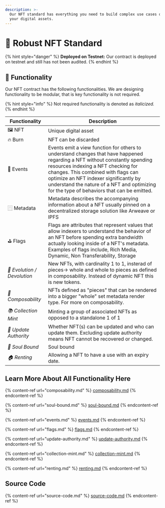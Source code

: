 ```yaml
---
description: >-
  Our NFT standard has everything you need to build complex use cases on top of
  your digital assets.
---
```


# 📝 Robust NFT Standard

{% hint style="danger" %}
&#x20;**Deployed on Testnet:** Our contract is deployed on testnet and still has not been audited.&#x20;
{% endhint %}

## 🔌  Functionality

Our NFT contract has the following functionalities. We are designing functionality to be modular, that is key functionality is not required.&#x20;

{% hint style="info" %}
Not required functionality is denoted as _italicized._&#x20;
{% endhint %}

| Functionality               | Description                                                                                                                                                                                                                                                                                                                                    |
| --------------------------- | ---------------------------------------------------------------------------------------------------------------------------------------------------------------------------------------------------------------------------------------------------------------------------------------------------------------------------------------------- |
| 🖼️ NFT                     | Unique digital asset                                                                                                                                                                                                                                                                                                                           |
| 🔥 Burn                     | NFT can be discarded                                                                                                                                                                                                                                                                                                                           |
| :bell: Events               | Events emit a view function for others to understand changes that have happened regarding a NFT without constantly spending resources indexing a NFT checking for changes. This combined with flags can optimize an NFT indexer significantly by understand the nature of a NFT and optimizing for the type of behaviors that can be emitted.  |
| ⿵ Metadata                  | Metadata describes the accompanying information about a NFT usually pinned on a decentralized storage solution like Arweave or IPFS                                                                                                                                                                                                            |
| ⛳️ Flags                    | Flags are attributes that represent  values that allow indexers to understand the behavior of an NFT before spending extra bandwidth actually looking inside of a NFT's metadata. Examples of flags include, Rich Media, Dynamic, Non Transferability, Storage                                                                                 |
| _🥚 Evolution / Devolution_ | New NFTs, with cardinality 1 to 1, insterad of pieces-> whole and whole to pieces as defined in composability.  Instead of dynamic NFT this is new tokens.                                                                                                                                                                                     |
| _🧩  Composability_         | NFTs defined as "pieces" that can be rendered into a bigger "whole" set metadata render type. For more on composability.                                                                                                                                                                                                                       |
| _📚 Collection Mint_        | Minting a group of associated NFTs as opposed to a standalone 1 of 1                                                                                                                                                                                                                                                                           |
| _🪪 Update Authority_       | Whether NFT(s) can be updated and who can update them. Excluding update authority means NFT cannot be recovered or changed.                                                                                                                                                                                                                    |
| _🔐 Soul Bound_             | Soul bound                                                                                                                                                                                                                                                                                                                                     |
| _🏠 Renting_                | Allowing a NFT to have a use with an expiry date.                                                                                                                                                                                                                                                                                              |

## Learn More About All Functionality Here

{% content-ref url="composability.md" %}
[composability.md](composability.md)
{% endcontent-ref %}

{% content-ref url="soul-bound.md" %}
[soul-bound.md](soul-bound.md)
{% endcontent-ref %}

{% content-ref url="events.md" %}
[events.md](events.md)
{% endcontent-ref %}

{% content-ref url="flags.md" %}
[flags.md](flags.md)
{% endcontent-ref %}

{% content-ref url="update-authority.md" %}
[update-authority.md](update-authority.md)
{% endcontent-ref %}

{% content-ref url="collection-mint.md" %}
[collection-mint.md](collection-mint.md)
{% endcontent-ref %}

{% content-ref url="renting.md" %}
[renting.md](renting.md)
{% endcontent-ref %}

## Source Code

{% content-ref url="source-code.md" %}
[source-code.md](source-code.md)
{% endcontent-ref %}

